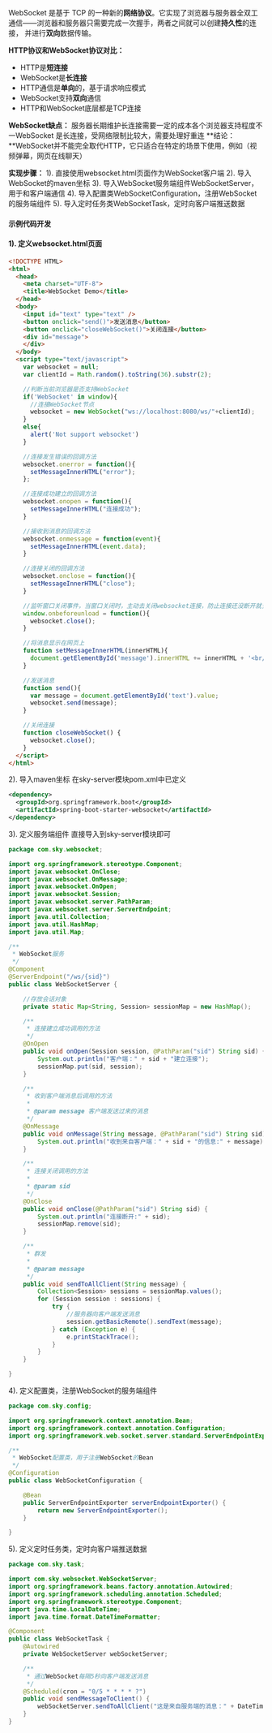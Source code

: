 WebSocket 是基于 TCP 的一种新的**网络协议**。它实现了浏览器与服务器全双工通信——浏览器和服务器只需要完成一次握手，两者之间就可以创建**持久性**的连接， 并进行**双向**数据传输。

**HTTP协议和WebSocket协议对比：**

- HTTP是**短连接**
- WebSocket是**长连接**
- HTTP通信是**单向**的，基于请求响应模式
- WebSocket支持**双向**通信
- HTTP和WebSocket底层都是TCP连接

**WebSocket缺点：**
服务器长期维护长连接需要一定的成本各个浏览器支持程度不一WebSocket 是长连接，受网络限制比较大，需要处理好重连
**结论：**WebSocket并不能完全取代HTTP，它只适合在特定的场景下使用，例如（视频弹幕，网页在线聊天）

**实现步骤：**
1). 直接使用websocket.html页面作为WebSocket客户端
2). 导入WebSocket的maven坐标
3). 导入WebSocket服务端组件WebSocketServer，用于和客户端通信
4). 导入配置类WebSocketConfiguration，注册WebSocket的服务端组件
5). 导入定时任务类WebSocketTask，定时向客户端推送数据
#### 示例代码开发
#### 1). 定义websocket.html页面
```html
<!DOCTYPE HTML>
<html>
  <head>
    <meta charset="UTF-8">
    <title>WebSocket Demo</title>
  </head>
  <body>
    <input id="text" type="text" />
    <button onclick="send()">发送消息</button>
    <button onclick="closeWebSocket()">关闭连接</button>
    <div id="message">
    </div>
  </body>
  <script type="text/javascript">
    var websocket = null;
    var clientId = Math.random().toString(36).substr(2);

    //判断当前浏览器是否支持WebSocket
    if('WebSocket' in window){
      //连接WebSocket节点
      websocket = new WebSocket("ws://localhost:8080/ws/"+clientId);
    }
    else{
      alert('Not support websocket')
    }

    //连接发生错误的回调方法
    websocket.onerror = function(){
      setMessageInnerHTML("error");
    };

    //连接成功建立的回调方法
    websocket.onopen = function(){
      setMessageInnerHTML("连接成功");
    }

    //接收到消息的回调方法
    websocket.onmessage = function(event){
      setMessageInnerHTML(event.data);
    }

    //连接关闭的回调方法
    websocket.onclose = function(){
      setMessageInnerHTML("close");
    }

    //监听窗口关闭事件，当窗口关闭时，主动去关闭websocket连接，防止连接还没断开就关闭窗口，server端会抛异常。
    window.onbeforeunload = function(){
      websocket.close();
    }

    //将消息显示在网页上
    function setMessageInnerHTML(innerHTML){
      document.getElementById('message').innerHTML += innerHTML + '<br/>';
    }

    //发送消息
    function send(){
      var message = document.getElementById('text').value;
      websocket.send(message);
    }

    //关闭连接
    function closeWebSocket() {
      websocket.close();
    }
  </script>
</html>
```
2). 导入maven坐标
在sky-server模块pom.xml中已定义
```xml
<dependency>
  <groupId>org.springframework.boot</groupId>
  <artifactId>spring-boot-starter-websocket</artifactId>
</dependency>
```
3). 定义服务端组件
直接导入到sky-server模块即可
```java
package com.sky.websocket;

import org.springframework.stereotype.Component;
import javax.websocket.OnClose;
import javax.websocket.OnMessage;
import javax.websocket.OnOpen;
import javax.websocket.Session;
import javax.websocket.server.PathParam;
import javax.websocket.server.ServerEndpoint;
import java.util.Collection;
import java.util.HashMap;
import java.util.Map;

/**
 * WebSocket服务
 */
@Component
@ServerEndpoint("/ws/{sid}")
public class WebSocketServer {

    //存放会话对象
    private static Map<String, Session> sessionMap = new HashMap();

    /**
     * 连接建立成功调用的方法
     */
    @OnOpen
    public void onOpen(Session session, @PathParam("sid") String sid) {
        System.out.println("客户端：" + sid + "建立连接");
        sessionMap.put(sid, session);
    }

    /**
     * 收到客户端消息后调用的方法
     *
     * @param message 客户端发送过来的消息
     */
    @OnMessage
    public void onMessage(String message, @PathParam("sid") String sid) {
        System.out.println("收到来自客户端：" + sid + "的信息:" + message);
    }

    /**
     * 连接关闭调用的方法
     *
     * @param sid
     */
    @OnClose
    public void onClose(@PathParam("sid") String sid) {
        System.out.println("连接断开:" + sid);
        sessionMap.remove(sid);
    }

    /**
     * 群发
     *
     * @param message
     */
    public void sendToAllClient(String message) {
        Collection<Session> sessions = sessionMap.values();
        for (Session session : sessions) {
            try {
                //服务器向客户端发送消息
                session.getBasicRemote().sendText(message);
            } catch (Exception e) {
                e.printStackTrace();
            }
        }
    }

}
```
4). 定义配置类，注册WebSocket的服务端组件
```java
package com.sky.config;

import org.springframework.context.annotation.Bean;
import org.springframework.context.annotation.Configuration;
import org.springframework.web.socket.server.standard.ServerEndpointExporter;

/**
 * WebSocket配置类，用于注册WebSocket的Bean
 */
@Configuration
public class WebSocketConfiguration {

    @Bean
    public ServerEndpointExporter serverEndpointExporter() {
        return new ServerEndpointExporter();
    }

}
```
5). 定义定时任务类，定时向客户端推送数据
```java
package com.sky.task;

import com.sky.websocket.WebSocketServer;
import org.springframework.beans.factory.annotation.Autowired;
import org.springframework.scheduling.annotation.Scheduled;
import org.springframework.stereotype.Component;
import java.time.LocalDateTime;
import java.time.format.DateTimeFormatter;

@Component
public class WebSocketTask {
    @Autowired
    private WebSocketServer webSocketServer;

    /**
     * 通过WebSocket每隔5秒向客户端发送消息
     */
    @Scheduled(cron = "0/5 * * * * ?")
    public void sendMessageToClient() {
        webSocketServer.sendToAllClient("这是来自服务端的消息：" + DateTimeFormatter.ofPattern("HH:mm:ss").format(LocalDateTime.now()));
    }
}
```

 
